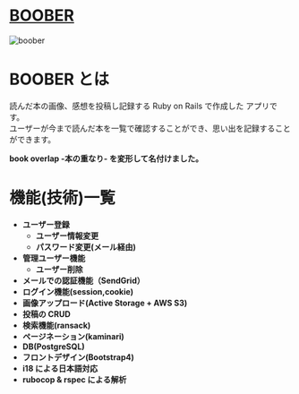# [BOOBER](https://boober-iyefvtwh-27069184.herokuapp.com/)

![boober](https://user-images.githubusercontent.com/59504568/125578889-e28ac472-b4a8-445a-8185-11a34333d35d.jpg)

# BOOBER とは

  <p>読んだ本の画像、感想を投稿し記録する Ruby on Rails で作成した アプリです。<br>
  ユーザーが今まで読んだ本を一覧で確認することができ、思い出を記録することができます。</p>
  <p><strong> book overlap -本の重なり- </string>を変形して名付けました。</p>

# 機能(技術)一覧

- ユーザー登録
  - ユーザー情報変更
  - パスワード変更(メール経由)
- 管理ユーザー機能
  - ユーザー削除
- メールでの認証機能（SendGrid）
- ログイン機能(session,cookie)
- 画像アップロード(Active Storage + AWS S3)
- 投稿の CRUD
- 検索機能(ransack)
- ページネーション(kaminari)
- DB(PostgreSQL)
- フロントデザイン(Bootstrap4)
- i18 による日本語対応
- rubocop & rspec による解析

